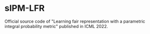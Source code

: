 # sIPM-LFR
Official source code of "Learning fair representation with a parametric integral probability metric" published in ICML 2022.
